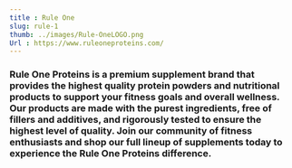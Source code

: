 ```yaml
---
title : Rule One
slug: rule-1
thumb: ../images/Rule-OneLOGO.png
Url : https://www.ruleoneproteins.com/ 
---
```


### Rule One Proteins is a premium supplement brand that provides the highest quality protein powders and nutritional products to support your fitness goals and overall wellness. Our products are made with the purest ingredients, free of fillers and additives, and rigorously tested to ensure the highest level of quality. Join our community of fitness enthusiasts and shop our full lineup of supplements today to experience the Rule One Proteins difference.
 
